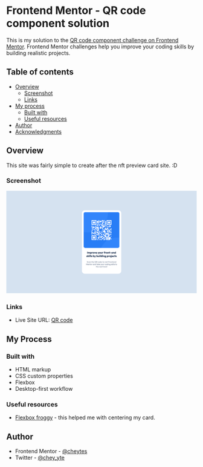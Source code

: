 # Frontend Mentor - QR code component solution

This is my solution to the [QR code component challenge on Frontend Mentor](https://www.frontendmentor.io/challenges/qr-code-component-iux_sIO_H). Frontend Mentor challenges help you improve your coding skills by building realistic projects. 

## Table of contents

- [Overview](#overview)
    - [Screenshot](#screenshot)
    - [Links](#links)
- [My process](#my-process)
    - [Built with](#built-with)
    - [Useful resources](#useful-resources)
- [Author](#author)
- [Acknowledgments](#acknowledgments)


## Overview 

This site was fairly simple to create after the nft preview card site. :D

### Screenshot

![My Solution](images/qr-code-solution.png)

### Links

- Live Site URL: [QR code](https://cheytes.github.io/qr-code-card/)


## My Process

### Built with

- HTML markup
- CSS custom properties
- Flexbox
- Desktop-first workflow

### Useful resources 

- [Flexbox froggy](https://flexboxfroggy.com/) - this helped me with centering my card. 

## Author

- Frontend Mentor - [@cheytes](https://www.frontendmentor.io/profile/cheytes)
- Twitter - [@chey_yte](https://twitter.com/chey_yte)
